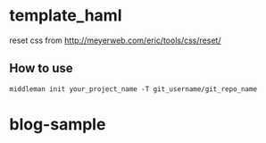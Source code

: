 # template_haml
reset css from http://meyerweb.com/eric/tools/css/reset/

## How to use
```=shell
middleman init your_project_name -T git_username/git_repo_name 
```
# blog-sample
